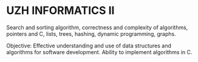 # UZH INFORMATICS II

Search and sorting algorithm, correctness and complexity of algorithms, pointers and C, lists, trees, hashing, dynamic programming, graphs.

Objective: Effective understanding and use of data structures and algorithms for software development. Ability to implement algorithms in C.
